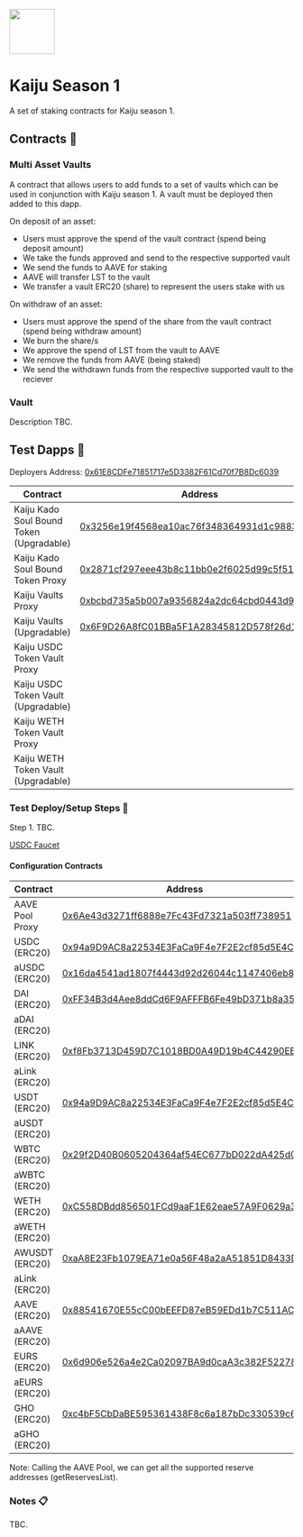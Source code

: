 <p align="left">
  <img width="80" height="80" src="https://github.com/user-attachments/assets/d800ec9e-fa93-4ef8-95c7-7b95775fd67e">
</p>

# Kaiju Season 1 

A set of staking contracts for Kaiju season 1. 

## Contracts :page_facing_up:

### Multi Asset Vaults

A contract that allows users to add funds to a set of vaults which can be used in conjunction with Kaiju season 1. A vault must be deployed then added to this dapp.

On deposit of an asset:
- Users must approve the spend of the vault contract (spend being deposit amount)
- We take the funds approved and send to the respective supported vault
- We send the funds to AAVE for staking
- AAVE will transfer LST to the vault
- We transfer a vault ERC20 (share) to represent the users stake with us

On withdraw of an asset:
- Users must approve the spend of the share from the vault contract (spend being withdraw amount)
- We burn the share/s
- We approve the spend of LST from the vault to AAVE
- We remove the funds from AAVE (being staked)
- We send the withdrawn funds from the respective supported vault to the reciever

### Vault 

Description TBC.

## Test Dapps :construction:

Deployers Address: [0x61E8CDFe71851717e5D3382F61Cd70f7B8Dc6039](https://sepolia.etherscan.io/address/0x61E8CDFe71851717e5D3382F61Cd70f7B8Dc6039)

| Contract      | Address       | Network       |
| ------------- | ------------- | ------------- |
| Kaiju Kado Soul Bound Token (Upgradable) | [0x3256e19f4568ea10ac76f348364931d1c988342b](https://sepolia.etherscan.io/address/0x3256e19f4568ea10ac76f348364931d1c988342b#code)     | Sepolia       | 
| Kaiju Kado Soul Bound Token Proxy | [0x2871cf297eee43b8c11bb0e2f6025d99c5f51606](https://sepolia.etherscan.io/address/0x2871cf297eee43b8c11bb0e2f6025d99c5f51606#code)     | Sepolia       | 
| Kaiju Vaults Proxy | [0xbcbd735a5b007a9356824a2dc64cbd0443d9cf89](https://sepolia.etherscan.io/address/0xbcbd735a5b007a9356824a2dc64cbd0443d9cf89#code)     | Sepolia       | 
| Kaiju Vaults (Upgradable) | [0x6F9D26A8fC01BBa5F1A28345812D578f26d1b93d](https://sepolia.etherscan.io/address/0x6F9D26A8fC01BBa5F1A28345812D578f26d1b93d#code)     | Sepolia       | 
| Kaiju USDC Token Vault Proxy |  [](https://sepolia.etherscan.io/address/#code)    | Sepolia       | 
| Kaiju USDC Token Vault (Upgradable) | [](https://sepolia.etherscan.io/address/#code)     | Sepolia       | 
| Kaiju WETH Token Vault Proxy | [](https://sepolia.etherscan.io/address/#code)     | Sepolia       | 
| Kaiju WETH Token Vault (Upgradable) | [](https://sepolia.etherscan.io/address/#code)     | Sepolia       | 

### Test Deploy/Setup Steps :construction_worker:

Step 1. TBC.

[USDC Faucet](https://app.aave.com/faucet/)

#### Configuration Contracts

| Contract      | Address       | Network       |
| ------------- | ------------- | ------------- |
| AAVE Pool Proxy |  [0x6Ae43d3271ff6888e7Fc43Fd7321a503ff738951](https://sepolia.etherscan.io/address/0x6Ae43d3271ff6888e7Fc43Fd7321a503ff738951#readProxyContract)   | Sepolia       | 
| USDC (ERC20) | [0x94a9D9AC8a22534E3FaCa9F4e7F2E2cf85d5E4C8](https://sepolia.etherscan.io/address/0x94a9D9AC8a22534E3FaCa9F4e7F2E2cf85d5E4C8)   | Sepolia       | 
| aUSDC (ERC20) | [0x16da4541ad1807f4443d92d26044c1147406eb80](https://sepolia.etherscan.io/token/0x16da4541ad1807f4443d92d26044c1147406eb80#readProxyContract)   | Sepolia       | 
| DAI (ERC20) |  [0xFF34B3d4Aee8ddCd6F9AFFFB6Fe49bD371b8a357](https://sepolia.etherscan.io/address/0xFF34B3d4Aee8ddCd6F9AFFFB6Fe49bD371b8a357)  | Sepolia       | 
| aDAI (ERC20) | [](https://sepolia.etherscan.io/token/#readProxyContract)   | Sepolia       | 
| LINK (ERC20) |  [0xf8Fb3713D459D7C1018BD0A49D19b4C44290EBE5](https://sepolia.etherscan.io/address/0xf8Fb3713D459D7C1018BD0A49D19b4C44290EBE5)  | Sepolia       |
| aLink (ERC20) | [](https://sepolia.etherscan.io/token/#readProxyContract)   | Sepolia       | 
| USDT (ERC20) |  [0x94a9D9AC8a22534E3FaCa9F4e7F2E2cf85d5E4C8](https://sepolia.etherscan.io/address/0x94a9D9AC8a22534E3FaCa9F4e7F2E2cf85d5E4C8)  | Sepolia       | 
| aUSDT (ERC20) | [](https://sepolia.etherscan.io/token/#readProxyContract)   | Sepolia       | 
| WBTC (ERC20) |  [0x29f2D40B0605204364af54EC677bD022dA425d03](https://sepolia.etherscan.io/address/0x29f2D40B0605204364af54EC677bD022dA425d03)  | Sepolia       | 
| aWBTC (ERC20) | [](https://sepolia.etherscan.io/token/#readProxyContract)   | Sepolia       | 
| WETH (ERC20) |  [0xC558DBdd856501FCd9aaF1E62eae57A9F0629a3c](https://sepolia.etherscan.io/address/0xC558DBdd856501FCd9aaF1E62eae57A9F0629a3c)  | Sepolia       |
| aWETH (ERC20) | [](https://sepolia.etherscan.io/token/#readProxyContract)   | Sepolia       | 
| AWUSDT (ERC20) |   [0xaA8E23Fb1079EA71e0a56F48a2aA51851D8433D0](https://sepolia.etherscan.io/address/0xaA8E23Fb1079EA71e0a56F48a2aA51851D8433D0) | Sepolia       |
| aLink (ERC20) | [](https://sepolia.etherscan.io/token/#readProxyContract)   | Sepolia       | 
| AAVE (ERC20) |  [0x88541670E55cC00bEEFD87eB59EDd1b7C511AC9a](https://sepolia.etherscan.io/address/0x88541670E55cC00bEEFD87eB59EDd1b7C511AC9a)  | Sepolia       |
| aAAVE (ERC20) | [](https://sepolia.etherscan.io/token/#readProxyContract)   | Sepolia       | 
| EURS (ERC20) |  [0x6d906e526a4e2Ca02097BA9d0caA3c382F52278E](https://sepolia.etherscan.io/address/0x6d906e526a4e2Ca02097BA9d0caA3c382F52278E)  | Sepolia       | 
| aEURS (ERC20) | [](https://sepolia.etherscan.io/token/#readProxyContract)   | Sepolia       | 
| GHO (ERC20) |  [0xc4bF5CbDaBE595361438F8c6a187bDc330539c60](https://sepolia.etherscan.io/address/0xc4bF5CbDaBE595361438F8c6a187bDc330539c60)  | Sepolia       | 
| aGHO (ERC20) | [](https://sepolia.etherscan.io/token/#readProxyContract)   | Sepolia       | 

Note: Calling the AAVE Pool, we can get all the supported reserve addresses (getReservesList). 

### Notes :clipboard:

TBC.
